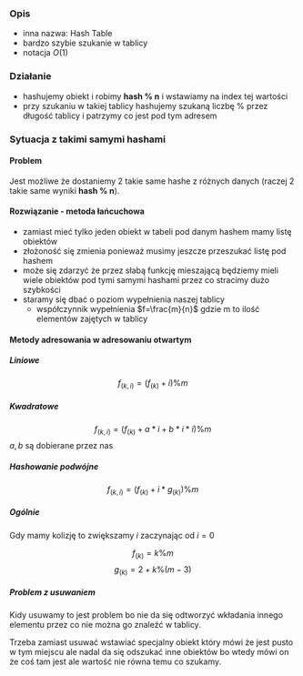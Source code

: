 ### Opis
- inna nazwa: Hash Table
- bardzo szybie szukanie w tablicy
- notacja $O(1)$

### Działanie
- hashujemy obiekt i robimy **hash % n** i wstawiamy na index tej wartości
- przy szukaniu w takiej tablicy hashujemy szukaną liczbę % przez długość tablicy i patrzymy co jest pod tym adresem

### Sytuacja z takimi samymi hashami
#### Problem
Jest możliwe że dostaniemy 2 takie same hashe z różnych danych (raczej 2 takie same wyniki **hash % n**).

#### Rozwiązanie - metoda łańcuchowa
- zamiast mieć tylko jeden obiekt w tabeli pod danym hashem mamy listę obiektów
- złożoność się zmienia ponieważ musimy jeszcze przeszukać listę pod hashem
- może się zdarzyć że przez słabą funkcję mieszającą będziemy mieli wiele obiektów pod tymi samymi hashami przez co stracimy dużo szybkości
- staramy się dbać o poziom wypełnienia naszej tablicy
	- współczynnik wypełnienia $f=\frac{m}{n}$ gdzie m to ilość elementów zajętych w tablicy

#### Metody adresowania w adresowaniu otwartym
##### Liniowe
$$f_{(k,i)}=(f_{(k)}+i)\%m$$

##### Kwadratowe
$$f_{(k,i)}=(f_{(k)}+a*i+b*i*i)\%m$$
$a,b$ są dobierane przez nas

##### Hashowanie podwójne
$$f_{(k,i)}=(f_{(k)}+i*g_{(k)})\%m$$

##### Ogólnie
Gdy mamy kolizję to zwiększamy $i$ zaczynając od $i=0$

$$f_{(k)}=k\%m$$
$$g_{(k)}=2+k\%(m-3)$$

##### Problem z usuwaniem
Kidy usuwamy to jest problem bo nie da się odtworzyć wkładania innego elementu przez co nie można go znaleźć w tablicy.

Trzeba zamiast usuwać wstawiać specjalny obiekt który mówi że jest pusto w tym miejscu ale nadal da się odszukać inne obiektów bo wtedy mówi on że coś tam jest ale wartość nie równa temu co szukamy.